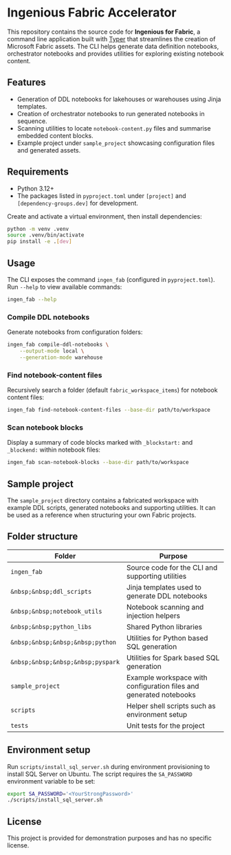 # Ingenious Fabric Accelerator

This repository contains the source code for **Ingenious for Fabric**, a command line application built with [Typer](https://typer.tiangolo.com/) that streamlines the creation of Microsoft Fabric assets. The CLI helps generate data definition notebooks, orchestrator notebooks and provides utilities for exploring existing notebook content.

## Features

- Generation of DDL notebooks for lakehouses or warehouses using Jinja templates.
- Creation of orchestrator notebooks to run generated notebooks in sequence.
- Scanning utilities to locate `notebook-content.py` files and summarise embedded content blocks.
- Example project under `sample_project` showcasing configuration files and generated assets.

## Requirements

- Python 3.12+
- The packages listed in `pyproject.toml` under `[project]` and `[dependency-groups.dev]` for development.

Create and activate a virtual environment, then install dependencies:

```bash
python -m venv .venv
source .venv/bin/activate
pip install -e .[dev]
```

## Usage

The CLI exposes the command `ingen_fab` (configured in `pyproject.toml`). Run `--help` to view available commands:

```bash
ingen_fab --help
```

### Compile DDL notebooks

Generate notebooks from configuration folders:

```bash
ingen_fab compile-ddl-notebooks \
    --output-mode local \
    --generation-mode warehouse
```

### Find notebook-content files

Recursively search a folder (default `fabric_workspace_items`) for notebook content files:

```bash
ingen_fab find-notebook-content-files --base-dir path/to/workspace
```

### Scan notebook blocks

Display a summary of code blocks marked with `_blockstart:` and `_blockend:` within notebook files:

```bash
ingen_fab scan-notebook-blocks --base-dir path/to/workspace
```

## Sample project

The `sample_project` directory contains a fabricated workspace with example DDL scripts, generated notebooks and supporting utilities. It can be used as a reference when structuring your own Fabric projects.

## Folder structure

| Folder | Purpose |
| ------ | ------- |
| `ingen_fab` | Source code for the CLI and supporting utilities |
| `&nbsp;&nbsp;ddl_scripts` | Jinja templates used to generate DDL notebooks |
| `&nbsp;&nbsp;notebook_utils` | Notebook scanning and injection helpers |
| `&nbsp;&nbsp;python_libs` | Shared Python libraries |
| `&nbsp;&nbsp;&nbsp;&nbsp;python` | Utilities for Python based SQL generation |
| `&nbsp;&nbsp;&nbsp;&nbsp;pyspark` | Utilities for Spark based SQL generation |
| `sample_project` | Example workspace with configuration files and generated notebooks |
| `scripts` | Helper shell scripts such as environment setup |
| `tests` | Unit tests for the project |

## Environment setup

Run `scripts/install_sql_server.sh` during environment provisioning to install SQL Server on Ubuntu. The script requires the `SA_PASSWORD` environment variable to be set:

```bash
export SA_PASSWORD='<YourStrongPassword>'
./scripts/install_sql_server.sh
```

## License

This project is provided for demonstration purposes and has no specific license.
